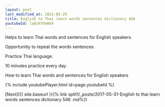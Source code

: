 ```yaml
---
layout: post
last_modified_at: 2021-03-29
title: English to Thai learn words sentences dictionary 448 
youtubeId: la8iKYOnWX4
---
```

 
 
Helps to learn Thai words and sentences for English speakers.

Opportunitiy to repeat the words sentences. 

Practice Thai language. 
 
10 minutes practice every day. 
 
How to learn Thai words and sentences for English speakers 
 
{% include youtubePlayer.html id=page.youtubeId %}
 
 
[Next]({{ site.baseurl }}{% link  split1/_posts/2017-05-31-English to thai learn words sentences dictionary 546 .md%})
 
